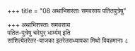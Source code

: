 +++
title = "08 अथाभिशस्ताः समवसाय पतितपुत्रेषु"

+++
अथाभिशस्ताः समवसाय  
पतित-पुत्रेषु चरेयुर् धार्म्यम् इति  
सांशित्येतरेतर-याजका इतरेतराध्यापका मिथो विवहमानाः ८